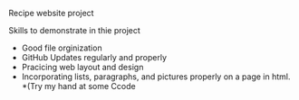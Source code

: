 Recipe website project

Skills to demonstrate in thie project
* Good file orginization
* GitHub Updates regularly and properly
* Pracicing web layout and design
* Incorporating lists, paragraphs, and pictures properly on a page in html.
*(Try my hand at some Ccode